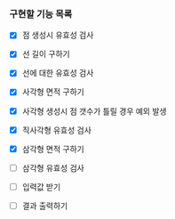 ### 구현할 기능 목록
- [x] 점 생성시 유효성 검사
- [x] 선 길이 구하기
- [x] 선에 대한 유효성 검사
- [x] 사각형 면적 구하기
- [x] 사각형 생성시 점 갯수가 틀릴 경우 예외 발생
- [x] 직사각형 유효성 검사
- [x] 삼각형 면적 구하기
- [ ] 삼각형 유효성 검사
- [ ] 입력값 받기
- [ ] 결과 출력하기






